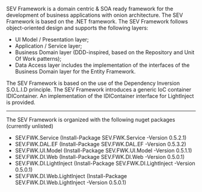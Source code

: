 SEV Framework is a domain centric & SOA ready framework for the development of business applications with onion architecture. The SEV Framework is based on the .NET framework. The SEV Framework follows object-oriented design and supports the following layers:
 - UI Model / Presentation layer;
 - Application / Service layer;
 - Business Domain layer (DDD-inspired, based on the Repository and Unit Of Work patterns);
 - Data Access layer includes the implementation of the interfaces of the Business Domain layer for the Entity Framework.

The SEV Framework is based on the use of the Dependency Inversion S.O.L.I.D principle. The SEV Framework introduces a generic IoC container IDIContainer. An implementation of the IDIContainer interface for LightInject is provided.

---

The SEV Framework is organized with the following nuget packages (currently unlisted)

- SEV.FWK.Service (Install-Package SEV.FWK.Service -Version 0.5.2.1)
- SEV.FWK.DAL.EF (Install-Package SEV.FWK.DAL.EF -Version 0.5.3.2)
- SEV.FWK.UI.Model (Install-Package SEV.FWK.UI.Model -Version 0.5.1.1)
- SEV.FWK.DI.Web (Install-Package SEV.FWK.DI.Web -Version 0.5.0.1)
- SEV.FWK.DI.LightInject (Install-Package SEV.FWK.DI.LightInject -Version 0.5.0.1)
- SEV.FWK.DI.Web.LightInject (Install-Package SEV.FWK.DI.Web.LightInject -Version 0.5.0.1)
